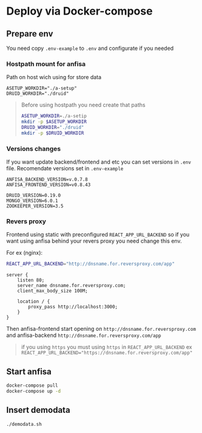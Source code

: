 # Deploy via Docker-compose

## Prepare env

You need copy `.env-example` to `.env` and configurate if you needed

### Hostpath mount for anfisa

Path on host wich using for store data

```env
ASETUP_WORKDIR="./a-setup"
DRUID_WORKDIR="./druid"
```
> Before using hostpath you need create that paths 
> ```sh
> ASETUP_WORKDIR=./a-setip
> mkdir -p $ASETUP_WORKDIR
> DRUID_WORKDIR="./druid"
> mkdir -p $DRUID_WORKDIR
> ```


### Versions changes

If you want update backend/frontend and etc you can set versions in `.env` file.
Recomendate versions set in `.env-example`

```env
ANFISA_BACKEND_VERSION=v.0.7.8
ANFISA_FRONTEND_VERSION=v0.8.43

DRUID_VERSION=0.19.0
MONGO_VERSION=6.0.1
ZOOKEEPER_VERSION=3.5
```

### Revers proxy

Frontend using static with preconfigured `REACT_APP_URL_BACKEND` so if you want using anfisa behind your revers proxy you need change this env.

For ex (nginx):

```sh
REACT_APP_URL_BACKEND="http://dnsname.for.reversproxy.com/app"
```

```nginx
server {
    listen 80;
    server_name dnsname.for.reversproxy.com;
    client_max_body_size 100M;

    location / {
        proxy_pass http://localhost:3000;
    }
}
```

Then anfisa-frontend start opening on `http://dnsname.for.reversproxy.com` and anfisa-backend `http://dnsname.for.reversproxy.com/app`

>if you using `https` you must using `https` in `REACT_APP_URL_BACKEND` ex `REACT_APP_URL_BACKEND="https://dnsname.for.reversproxy.com/app"`

## Start anfisa

```sh
docker-compose pull
docker-compose up -d
```

## Insert demodata

```sh
./demodata.sh
```
